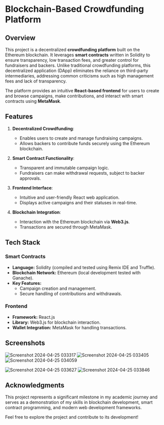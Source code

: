 

# **Blockchain-Based Crowdfunding Platform**

## **Overview**  
This project is a decentralized **crowdfunding platform** built on the Ethereum blockchain. It leverages **smart contracts** written in Solidity to ensure transparency, low transaction fees, and greater control for fundraisers and backers. Unlike traditional crowdfunding platforms, this decentralized application (DApp) eliminates the reliance on third-party intermediaries, addressing common criticisms such as high management fees and lack of transparency.

The platform provides an intuitive **React-based frontend** for users to create and browse campaigns, make contributions, and interact with smart contracts using **MetaMask**.


## **Features**  
1. **Decentralized Crowdfunding**:  
   - Enables users to create and manage fundraising campaigns.  
   - Allows backers to contribute funds securely using the Ethereum blockchain.  

2. **Smart Contract Functionality**:  
   - Transparent and immutable campaign logic.  
   - Fundraisers can make withdrawal requests, subject to backer approvals.  

3. **Frontend Interface**:  
   - Intuitive and user-friendly React web application.  
   - Displays active campaigns and their statuses in real-time.  

4. **Blockchain Integration**:  
   - Interaction with the Ethereum blockchain via **Web3.js**.  
   - Transactions are secured through MetaMask.  


## **Tech Stack**  
### **Smart Contracts**  
- **Language:** Solidity (compiled and tested using Remix IDE and Truffle).  
- **Blockchain Network:** Ethereum (local development tested with Ganache).  
- **Key Features:**  
  - Campaign creation and management.  
  - Secure handling of contributions and withdrawals.  

### **Frontend**  
- **Framework:** React.js  
- **Library:** Web3.js for blockchain interaction.  
- **Wallet Integration:** MetaMask for handling transactions.  


## **Screenshots**  
![Screenshot 2024-04-25 033317](https://github.com/user-attachments/assets/38f38b15-134a-4967-906c-782b09c959c7)
![Screenshot 2024-04-25 033405](https://github.com/user-attachments/assets/3ebe9888-1104-443f-82f3-296373867b0b)
![Screenshot 2024-04-25 034059](https://github.com/user-attachments/assets/3ead0ebc-e806-456b-b1d1-68912e2bbfcb)

![Screenshot 2024-04-25 033627](https://github.com/user-attachments/assets/cc9a9f1e-46b4-4aed-a576-a1bb62406fc6)
![Screenshot 2024-04-25 033846](https://github.com/user-attachments/assets/d5a9a45b-7588-4711-9248-899a6f75aa5c)




## **Acknowledgments**  
This project represents a significant milestone in my academic journey and serves as a demonstration of my skills in blockchain development, smart contract programming, and modern web development frameworks.  

Feel free to explore the project and contribute to its development!  

